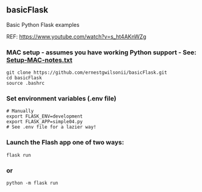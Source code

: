 ## basicFlask
Basic Python Flask examples

REF: https://www.youtube.com/watch?v=s_ht4AKnWZg

### MAC setup - assumes you have working Python support - See: [Setup-MAC-notes.txt](Setup-MAC-notes.txt)
```
git clone https://github.com/ernestgwilsonii/basicFlask.git
cd basicFlask
source .bashrc
```

### Set environment variables (.env file)
```
# Manually
export FLASK_ENV=development
export FLASK_APP=simple04.py
# See .env file for a lazier way!
```

### Launch the Flash app one of two ways:
```flask run```
### or
```python -m flask run```

